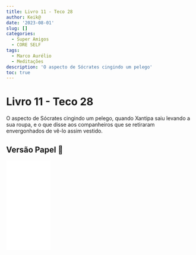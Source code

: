 ```yaml
---
title: Livro 11 - Teco 28
author: Keik@
date: '2023-08-01'
slug: []
categories:
  - Super Amigos
  - CORE SELF
tags:
  - Marco Aurélio
  - Meditações
description: 'O aspecto de Sócrates cingindo um pelego'
toc: true
---
```

# Livro 11 - Teco 28 

O aspecto de Sócrates cingindo um pelego, quando Xantipa saiu levando a sua roupa, e o que disse aos companheiros que se retiraram envergonhados de vê-lo assim vestido.

## Versão Papel :book:
<iframe style="width:120px;height:240px;" marginwidth="0" marginheight="0" scrolling="no" frameborder="0" src="//ws-na.amazon-adsystem.com/widgets/q?ServiceVersion=20070822&OneJS=1&Operation=GetAdHtml&MarketPlace=BR&source=ss&ref=as_ss_li_til&ad_type=product_link&tracking_id=mundodekeika-20&language=pt_BR&marketplace=amazon&region=BR&placement=B092FVY4BB&asins=B092FVY4BB&linkId=37c5ec14221f61f811029aa88b520891&show_border=true&link_opens_in_new_window=true"></iframe>